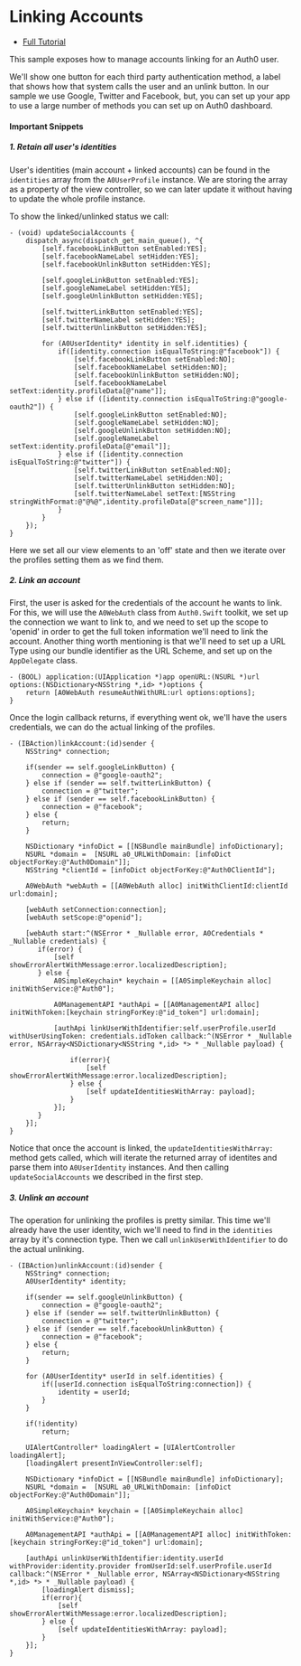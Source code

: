 # Linking Accounts 

- [Full Tutorial](https://auth0.com/docs/quickstart/native/ios-objc/05-linking-accounts)

This sample exposes how to manage accounts linking for an Auth0 user. 

We'll show one button for each third party authentication method, a label that shows how that system calls the user and an unlink button. In our sample we use Google, Twitter and Facebook, but, you can set up your app to use a large number of methods you can set up on Auth0 dashboard.

#### Important Snippets

##### 1. Retain all user's identities

User's identities (main account + linked accounts) can be found in the `identities` array from the `A0UserProfile` instance. We are storing the array as a property of the view controller, so we can later update it without having to update the whole profile instance.

To show the linked/unlinked status we call:
```objc
- (void) updateSocialAccounts {
    dispatch_async(dispatch_get_main_queue(), ^{
        [self.facebookLinkButton setEnabled:YES];
        [self.facebookNameLabel setHidden:YES];
        [self.facebookUnlinkButton setHidden:YES];

        [self.googleLinkButton setEnabled:YES];
        [self.googleNameLabel setHidden:YES];
        [self.googleUnlinkButton setHidden:YES];
        
        [self.twitterLinkButton setEnabled:YES];
        [self.twitterNameLabel setHidden:YES];
        [self.twitterUnlinkButton setHidden:YES];
        
        for (A0UserIdentity* identity in self.identities) {
            if([identity.connection isEqualToString:@"facebook"]) {
                [self.facebookLinkButton setEnabled:NO];
                [self.facebookNameLabel setHidden:NO];
                [self.facebookUnlinkButton setHidden:NO];
                [self.facebookNameLabel setText:identity.profileData[@"name"]];
            } else if ([identity.connection isEqualToString:@"google-oauth2"]) {
                [self.googleLinkButton setEnabled:NO];
                [self.googleNameLabel setHidden:NO];
                [self.googleUnlinkButton setHidden:NO];
                [self.googleNameLabel setText:identity.profileData[@"email"]];
            } else if ([identity.connection isEqualToString:@"twitter"]) {
                [self.twitterLinkButton setEnabled:NO];
                [self.twitterNameLabel setHidden:NO];
                [self.twitterUnlinkButton setHidden:NO];
                [self.twitterNameLabel setText:[NSString stringWithFormat:@"@%@",identity.profileData[@"screen_name"]]];
            }
        }
    });
}
```

Here we set all our view elements to an 'off' state and then we iterate over the profiles setting them as we find them.

##### 2. Link an account

First, the user is asked for the credentials of the account he wants to link. For this, we will use the `A0WebAuth` class from `Auth0.Swift` toolkit, we set up the connection we want to link to, and we need to set up the scope to 'openid' in order to get the full token information we'll need to link the account. 
Another thing worth mentioning is that we'll need to set up a URL Type using our bundle identifier as the URL Scheme, and set up on the `AppDelegate` class.

```objc
- (BOOL) application:(UIApplication *)app openURL:(NSURL *)url options:(NSDictionary<NSString *,id> *)options {
    return [A0WebAuth resumeAuthWithURL:url options:options];
}
```

Once the login callback returns, if everything went ok, we'll have the users credentials, we can do the actual linking of the profiles. 

```objc
- (IBAction)linkAccount:(id)sender {
    NSString* connection;
    
    if(sender == self.googleLinkButton) {
        connection = @"google-oauth2";
    } else if (sender == self.twitterLinkButton) {
        connection = @"twitter";
    } else if (sender == self.facebookLinkButton) {
        connection = @"facebook";
    } else {
        return;
    }
    
    NSDictionary *infoDict = [[NSBundle mainBundle] infoDictionary];
    NSURL *domain =  [NSURL a0_URLWithDomain: [infoDict objectForKey:@"Auth0Domain"]];
    NSString *clientId = [infoDict objectForKey:@"Auth0ClientId"];

    A0WebAuth *webAuth = [[A0WebAuth alloc] initWithClientId:clientId url:domain];
    
    [webAuth setConnection:connection];
    [webAuth setScope:@"openid"];
    
    [webAuth start:^(NSError * _Nullable error, A0Credentials * _Nullable credentials) {
       if(error) {
           [self showErrorAlertWithMessage:error.localizedDescription];
       } else {
           A0SimpleKeychain* keychain = [[A0SimpleKeychain alloc] initWithService:@"Auth0"];
           
           A0ManagementAPI *authApi = [[A0ManagementAPI alloc] initWithToken:[keychain stringForKey:@"id_token"] url:domain];
           
           [authApi linkUserWithIdentifier:self.userProfile.userId  withUserUsingToken: credentials.idToken callback:^(NSError * _Nullable error, NSArray<NSDictionary<NSString *,id> *> * _Nullable payload) {
               
               if(error){
                   [self showErrorAlertWithMessage:error.localizedDescription];
               } else {
                   [self updateIdentitiesWithArray: payload];
               }
           }];
       }
    }];
}
```

Notice that once the account is linked, the `updateIdentitiesWithArray:` method gets called, which will iterate the returned array of identites and parse them into `A0UserIdentity` instances. And then calling `updateSocialAccounts` we described in the first step.

##### 3. Unlink an account

The operation for unlinking the profiles is pretty similar. This time we'll already have the user identity, wich we'll need to find in the `identities` array by it's connection type. Then we call `unlinkUserWithIdentifier` to do the actual unlinking.

```objc
- (IBAction)unlinkAccount:(id)sender {
    NSString* connection;
    A0UserIdentity* identity;
    
    if(sender == self.googleUnlinkButton) {
        connection = @"google-oauth2";
    } else if (sender == self.twitterUnlinkButton) {
        connection = @"twitter";
    } else if (sender == self.facebookUnlinkButton) {
        connection = @"facebook";
    } else {
        return;
    }
    
    for (A0UserIdentity* userId in self.identities) {
        if([userId.connection isEqualToString:connection]) {
            identity = userId;
        }
    }
    
    if(!identity)
        return;
    
    UIAlertController* loadingAlert = [UIAlertController loadingAlert];
    [loadingAlert presentInViewController:self];

    NSDictionary *infoDict = [[NSBundle mainBundle] infoDictionary];
    NSURL *domain =  [NSURL a0_URLWithDomain: [infoDict objectForKey:@"Auth0Domain"]];
    
    A0SimpleKeychain* keychain = [[A0SimpleKeychain alloc] initWithService:@"Auth0"];
    
    A0ManagementAPI *authApi = [[A0ManagementAPI alloc] initWithToken:[keychain stringForKey:@"id_token"] url:domain];
    
    [authApi unlinkUserWithIdentifier:identity.userId withProvider:identity.provider fromUserId:self.userProfile.userId callback:^(NSError * _Nullable error, NSArray<NSDictionary<NSString *,id> *> * _Nullable payload) {
        [loadingAlert dismiss];
        if(error){
            [self showErrorAlertWithMessage:error.localizedDescription];
        } else {
            [self updateIdentitiesWithArray: payload];
        }
    }];
}
```
